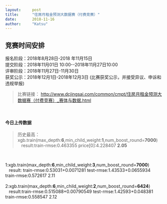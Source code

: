 ```yaml
---
layout:     post
title:      "住房月租金预测大数据赛（付费竞赛）"
date:       2018-11-16
author:     "Katsu"
---
```





## 竞赛时间安排
报名阶段：2018年8月28日-2018 年11月15日<br>
提交阶段：2018年11月01日 10:00--2018年11月27日10:00<br>
评审阶段：2018年11月27日-11月30日<br>
获奖公示：2018年12月1日-2018年12月3日 (比赛获奖公示，并接受异议、申诉和违规举报)<br>
>比赛链接： <http://www.dcjingsai.com/common/cmpt/住房月租金预测大数据赛（付费竞赛）_赛体与数据.html>

<br>

#### 今日上传数据<br>
>历史最高：xgb.train(max_depth:__6__,min_child_weight:__1__,num_boost_round=__7000__)<br>&nbsp;&nbsp;&nbsp;result:train-rmse:0.463355    price[0]:4.228407   __2.05__

<br>

1:xgb.train(max_depth:__6__,min_child_weight:__3__,num_boost_round=__7000__)<br>&nbsp;&nbsp;&nbsp;result:  train-rmse:0.53031+0.0071281 test-rmse:1.43533+0.0655934    train-rmse:0.572617  2.11
<br><br>
2:xgb.train(max_depth:__6__,min_child_weight:__2__,num_boost_round=__6424__)<br>&nbsp;&nbsp;&nbsp;result:train-rmse:0.515088+0.00790549 test-rmse:1.42593+0.048381 train-rmse:0.558547   2.12
<br><br>


